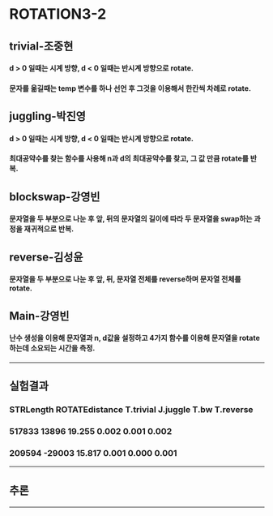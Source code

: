 # ROTATION3-2


## trivial-조중현
#### d > 0 일때는 시계 방향, d < 0 일때는 반시계 방향으로 rotate.
#### 문자를 옮길때는 temp 변수를 하나 선언 후 그것을 이용해서 한칸씩 차례로 rotate.
## juggling-박진영
#### d > 0 일때는 시계 방향, d < 0 일때는 반시계 방향으로 rotate.
#### 최대공약수를 찾는 함수를 사용해 n과 d의 최대공약수를 찾고, 그 값 만큼 rotate를 반복.
## blockswap-강영빈
#### 문자열을 두 부분으로 나눈 후 앞, 뒤의 문자열의 길이에 따라 두 문자열을 swap하는 과정을 재귀적으로 반복.
## reverse-김성윤
#### 문자열을 두 부분으로 나눈 후 앞, 뒤, 문자열 전체를 reverse하며 문자열 전체를 rotate.
## Main-강영빈
#### 난수 생성을 이용해 문자열과 n, d값을 설정하고 4가지 함수를 이용해 문자열을 rotate하는데 소요되는 시간을 측정.
* * * * * * * * * * *
## 실험결과
### STRLength	ROTATEdistance 	T.trivial	J.juggle	T.bw		T.reverse
### 517833    13896           19.255    0.002     0.001   0.002
### 209594    -29003          15.817    0.001     0.000   0.001
---------------------------------------------------------------------

## 추론
####
* * *
